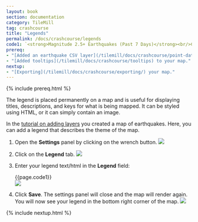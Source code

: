 ```yaml
---
layout: book
section: documentation
category: TileMill
tag: crashcourse
title: "Legends"
permalink: /docs/crashcourse/legends
code1: `<strong>Magnitude 2.5+ Earthquakes (Past 7 Days)</strong><br/>Circle size indicates magnitude of earthquake.`
prereq:
- "[Added an earthquake CSV layer](/tilemill/docs/crashcourse/point-data) to your TileMill project."
- "[Added tooltips](/tilemill/docs/crashcourse/tooltips) to your map."
nextup:
- "[Exporting](/tilemill/docs/crashcourse/exporting/) your map."
---
```


{% include prereq.html %}

The legend is placed permanently on a map and is useful for displaying titles, descriptions, and keys for what is being mapped. It can be styled using HTML, or it can simply contain an image.

In the [tutorial on adding layers](/tilemill/docs/crashcourse/point-data) you created a map of earthquakes. Here, you can add a legend that describes the theme of the map.

1. Open the **Settings** panel by clicking on the wrench button.
  ![](/tilemill/assets/pages/project-settings-1.png)
2. Click on the **Legend** tab.
  ![](/tilemill/assets/pages/legend-1.png)
3. Enter your legend text/html in the **Legend** field:

      {{page.code1}}<br>
  ![](/tilemill/assets/pages/legend-2.png)
4. Click **Save**. The settings panel will close and the map will render again. You will now see your legend in the bottom right corner of the map.
  ![](/tilemill/assets/pages/legend-3.png)

{% include nextup.html %}